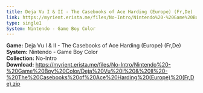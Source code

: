 ```yaml
---
title: Deja Vu I & II - The Casebooks of Ace Harding (Europe) (Fr,De)
link: https://myrient.erista.me/files/No-Intro/Nintendo%20-%20Game%20Boy%20Color/Deja%20Vu%20I%20&%20II%20-%20The%20Casebooks%20of%20Ace%20Harding%20(Europe)%20(Fr,De).zip
type: single1
System: Nintendo - Game Boy Color
---
```

<b>Game:</b> Deja Vu I & II - The Casebooks of Ace Harding (Europe) (Fr,De)<br>
<b>System:</b> Nintendo - Game Boy Color<br>
<b>Collection:</b> No-Intro<br>
<b>Download:</b> https://myrient.erista.me/files/No-Intro/Nintendo%20-%20Game%20Boy%20Color/Deja%20Vu%20I%20&%20II%20-%20The%20Casebooks%20of%20Ace%20Harding%20(Europe)%20(Fr,De).zip